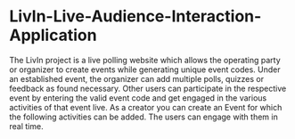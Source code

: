 # LivIn-Live-Audience-Interaction-Application
The LivIn project is a live polling website which allows the operating party or organizer to create events while generating unique event codes. Under an established event, the organizer can add multiple polls, quizzes or feedback as found necessary. Other users can participate in the respective event by entering the valid event code and get engaged in the various activities of that event live. As a creator you can create an Event for which the following activities can be added. The users can engage with them in real time.
